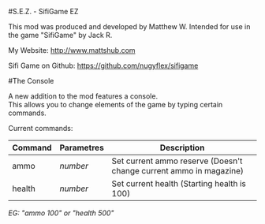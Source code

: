 #S.E.Z. - SifiGame EZ
	
This mod was produced and developed by Matthew W.
Intended for use in the game "SifiGame" by Jack R.

My Website: http://www.mattshub.com

Sifi Game on Github: https://github.com/nugyflex/sifigame

#The Console

A new addition to the mod features a console.  
This allows you to change elements of the game by typing certain commands.

Current commands:

**Command** | **Parametres** | **Description**
--------------|----------------|-----------------
ammo | *number* | Set current ammo reserve (Doesn't change current ammo in magazine)
health | *number* | Set current health (Starting health is 100)

*EG: "ammo 100" or "health 500"*
